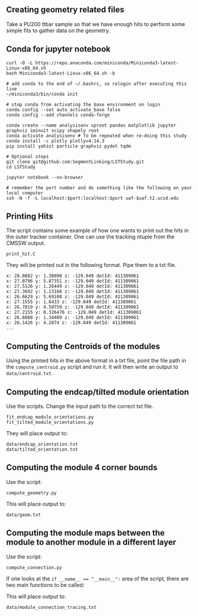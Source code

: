 ## Creating geometry related files

Take a PU200 ttbar sample so that we have enough hits to perform some simple fits to gather data on the geometry.


## Conda for jupyter notebook

    curl -O -L https://repo.anaconda.com/miniconda/Miniconda3-latest-Linux-x86_64.sh
    bash Miniconda3-latest-Linux-x86_64.sh -b 
    
    # add conda to the end of ~/.bashrc, so relogin after executing this line
    ~/miniconda3/bin/conda init
    
    # stop conda from activating the base environment on login
    conda config --set auto_activate_base false
    conda config --add channels conda-forge
    
    conda create --name analysisenv uproot pandas matplotlib jupyter graphviz iminuit scipy shapely root
    conda activate analysisenv # To be repeated when re-doing this study
    conda install -c plotly plotly=4.14.3
    pip install yahist particle graphviz pydot tqdm
    
    # Optional steps
    git clone git@github.com:SegmentLinking/LSTStudy.git
    cd LSTStudy
    
    jupyter notebook --no-browser
    
    # remember the port number and do something like the following on your local computer
    ssh -N -f -L localhost:$port:localhost:$port uaf-$uaf.t2.ucsd.edu

## Printing Hits

The script contains some example of how one wants to print out the hits in the outer tracker container.
One can use the tracking ntuple from the CMSSW output.

    print_hit.C

They will be printed out in the following format. Pipe them to a txt file.

    x: 28.0882 y: 1.38098 z: -129.049 detId: 411309061
    x: 27.0796 y: 5.87351 z: -129.049 detId: 411309061
    x: 27.5126 y: 1.26449 z: -129.049 detId: 411309061
    x: 27.3692 y: 1.23166 z: -129.049 detId: 411309061
    x: 26.6629 y: 5.69108 z: -129.049 detId: 411309061
    x: 27.1555 y: 1.6433 z: -129.049 detId: 411309061
    x: 26.7019 y: 4.50759 z: -129.049 detId: 411309061
    x: 27.2155 y: 0.326476 z: -129.049 detId: 411309061
    x: 26.6088 y: 1.34409 z: -129.049 detId: 411309061
    x: 26.1426 y: 4.2874 z: -129.049 detId: 411309061
    ...

## Computing the Centroids of the modules

Using the printed hits in the above format in a txt file, point the file path in the `compute_centroid.py` script and run it.
It will then write an output to `data/centroid.txt`.

## Computing the endcap/tilted module orientation

Use the scripts. Change the input path to the correct txt file.

    fit_endcap_module_orientations.py
    fit_tilted_module_orientations.py

They will place output to:

    data/endcap_orientation.txt
    data/tilted_orientation.txt

## Computing the module 4 corner bounds

Use the script:

    compute_geometry.py

This will place output to:

    data/geom.txt

## Computing the module maps between the module to another module in a different layer

Use the script:

    compute_connection.py

If one looks at the ```if __name__ == "__main__":``` area of the script, there are two main functions to be called:

This will place output to:

    data/module_connection_tracing.txt

